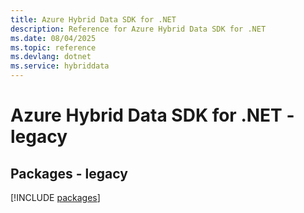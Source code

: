 ```yaml
---
title: Azure Hybrid Data SDK for .NET
description: Reference for Azure Hybrid Data SDK for .NET
ms.date: 08/04/2025
ms.topic: reference
ms.devlang: dotnet
ms.service: hybriddata
---
```

# Azure Hybrid Data SDK for .NET - legacy
## Packages - legacy
[!INCLUDE [packages](hybrid-data-index.md)]
